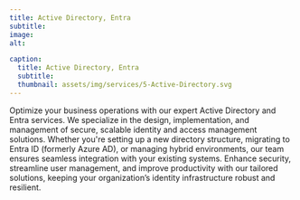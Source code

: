 ```yaml
---
title: Active Directory, Entra
subtitle: 
image: 
alt: 

caption:
  title: Active Directory, Entra
  subtitle: 
  thumbnail: assets/img/services/5-Active-Directory.svg
---
```

Optimize your business operations with our expert Active Directory and Entra services. We specialize in the design, implementation, and management of secure, scalable identity and access management solutions. Whether you're setting up a new directory structure, migrating to Entra ID (formerly Azure AD), or managing hybrid environments, our team ensures seamless integration with your existing systems. Enhance security, streamline user management, and improve productivity with our tailored solutions, keeping your organization’s identity infrastructure robust and resilient.


